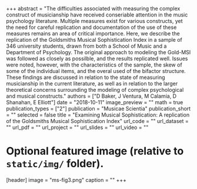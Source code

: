 +++
abstract = "The difficulties associated with measuring the complex construct of musicianship have received conseriable attention in the music psychology literature. Multiple measures exist for various constructs, yet the need for careful replication and documentation of the use of these measures remains an area of critical importance. Here, we describe the replication of the Goldsmiths Musical Sophistication Index in a sample of 346 university students, drawn from both a School of Music and a Department of Psychology. The original approach to modeling the Gold-MSI was followed as closely as possilble, and the results replicated well. Issues were noted, however, with the characteristics of the sample, the skew of some of the individual items, and the overal used of the bifactor structure. These findings are discussed in relation to the state of measuring musicianship in the current literature, as well as in relation to the larger theoretical concerns surrounding the modeling of complex psychological and musical constructs."
authors = ["D Baker, J Ventura, M Calamia, D Shanahan, E Elliott"]
date = "2018-10-11"
image_preview = ""
math = true
publication_types = ["2"]
publication = "Musicae Scientia"
publication_short = ""
selected = false
title = "Examining Musical Sophistication: A replication of the Goldsmiths Musical Sophistication Index"
url_code = ""
url_dataset = ""
url_pdf = ""
url_project = ""
url_slides = ""
url_video = ""


# Optional featured image (relative to `static/img/` folder).
[header]
image = "ms-fig3.png"
caption = ""
+++

